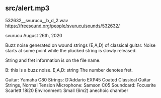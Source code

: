 ## src/alert.mp3

532632__svurucu__b_d_2.wav <https://freesound.org/people/svurucu/sounds/532632/>

svurucu
August 26th, 2020

Buzz noise generated on wound strings (E,A,D) of classical guitar. Noise starts at some point while the plucked string is slowly released.

String and fret information is on the file name.

B: this is a buzz noise.
E,A,D: string
The number denotes fret.

Guitar: Yamaha C80
Strings: D'Addario EXP45 Coated Classical Guitar Strings, Normal Tension
Microphone: Samson C05
Soundcard: Focusrite Scarlett 18i20
Environment: Small (6m2) anechoic chamber
